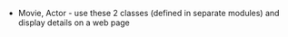- Movie, Actor - use these 2 classes (defined in separate modules) and display details on a web page